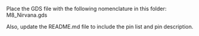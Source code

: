 Place the GDS file with the following nomenclature in this folder: M8_Nirvana.gds

Also, update the README.md file to include the pin list and pin description.
